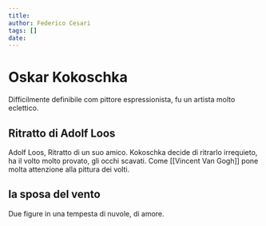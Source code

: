 ```yaml
---
title: 
author: Federico Cesari 
tags: []
date:
---
```

# Oskar Kokoschka
Difficilmente definibile com pittore espressionista, fu un artista molto eclettico.

## Ritratto di Adolf Loos
Adolf Loos, 
Ritratto di un suo amico. Kokoschka decide di ritrarlo irrequieto, ha il volto molto provato, gli occhi scavati. Come [[Vincent Van Gogh]] pone molta attenzione alla pittura dei volti.

## la sposa del vento
Due figure in una tempesta di nuvole, di amore.